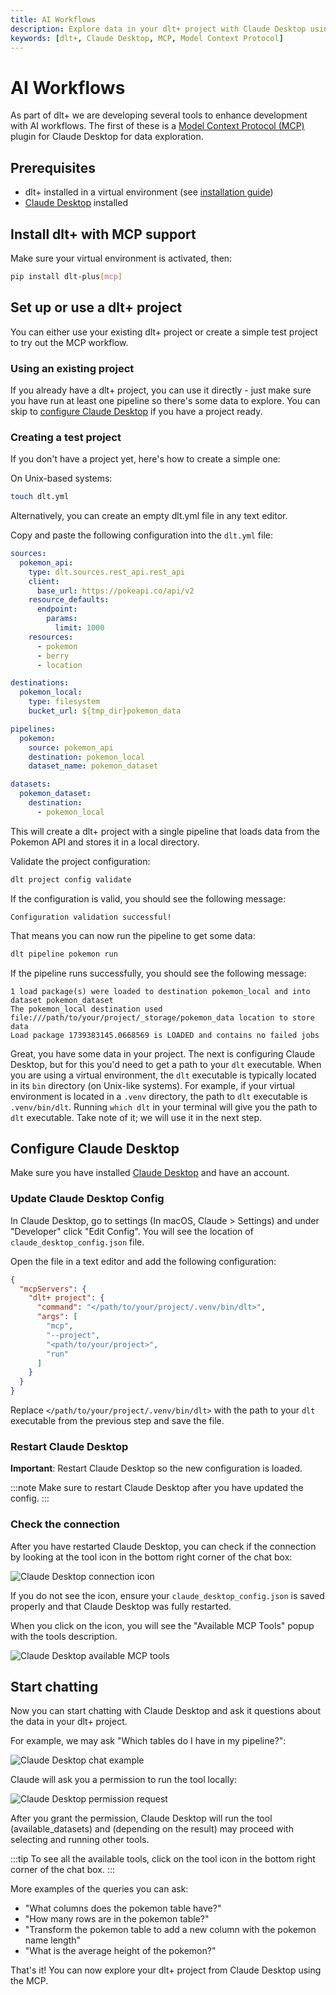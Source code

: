 ```yaml
---
title: AI Workflows
description: Explore data in your dlt+ project with Claude Desktop using the Model Context Protocol
keywords: [dlt+, Claude Desktop, MCP, Model Context Protocol]
---
```


# AI Workflows

As part of dlt+ we are developing several tools to enhance development with AI workflows. The first of these is a [Model Context Protocol (MCP)](https://modelcontextprotocol.io) plugin for Claude Desktop for data exploration.

## Prerequisites
- dlt+ installed in a virtual environment (see [installation guide](../getting-started/installation.md))
- [Claude Desktop](https://claude.ai/download) installed

## Install dlt+ with MCP support

Make sure your virtual environment is activated, then:

```bash
pip install dlt-plus[mcp]
```

## Set up or use a dlt+ project

You can either use your existing dlt+ project or create a simple test project to try out the MCP workflow.

### Using an existing project
If you already have a dlt+ project, you can use it directly - just make sure you have run at least one pipeline so there's some data to explore. You can skip to [configure Claude Desktop](#configure-claude-desktop) if you have a project ready.

### Creating a test project
If you don't have a project yet, here's how to create a simple one:

On Unix-based systems:

```bash
touch dlt.yml
```

Alternatively, you can create an empty dlt.yml file in any text editor.

Copy and paste the following configuration into the `dlt.yml` file:

```yaml
sources:
  pokemon_api:
    type: dlt.sources.rest_api.rest_api
    client:
      base_url: https://pokeapi.co/api/v2
    resource_defaults:
      endpoint:
        params:
          limit: 1000
    resources:
      - pokemon
      - berry
      - location

destinations:
  pokemon_local:
    type: filesystem
    bucket_url: ${tmp_dir}pokemon_data

pipelines:
  pokemon:
    source: pokemon_api
    destination: pokemon_local
    dataset_name: pokemon_dataset

datasets:
  pokemon_dataset:
    destination:
      - pokemon_local
```

This will create a dlt+ project with a single pipeline that loads data from the Pokemon API and stores it in a local directory.

Validate the project configuration:

```bash
dlt project config validate
```

If the configuration is valid, you should see the following message:

```
Configuration validation successful!
```

That means you can now run the pipeline to get some data:

```bash
dlt pipeline pokemon run
```

If the pipeline runs successfully, you should see the following message:

```
1 load package(s) were loaded to destination pokemon_local and into dataset pokemon_dataset
The pokemon_local destination used file:///path/to/your/project/_storage/pokemon_data location to store data
Load package 1739383145.0668569 is LOADED and contains no failed jobs
```

Great, you have some data in your project. The next is configuring Claude Desktop, but for this you'd need to get a path to your `dlt` executable. When you are using a virtual environment, the `dlt` executable is typically located in its `bin` directory (on Unix-like systems). For example, if your virtual environment is located in a `.venv` directory, the path to `dlt` executable is `.venv/bin/dlt`.
Running `which dlt` in your terminal will give you the path to `dlt` executable. Take note of it; we will use it in the next step.

## Configure Claude Desktop

Make sure you have installed [Claude Desktop](https://claude.ai/download) and have an account.

### Update Claude Desktop Config

In Claude Desktop, go to settings (In macOS, Claude > Settings) and under "Developer" click "Edit Config". You will see the location of `claude_desktop_config.json` file.

Open the file in a text editor and add the following configuration:

```json
{
  "mcpServers": {
    "dlt+ project": {
      "command": "</path/to/your/project/.venv/bin/dlt>",
      "args": [
        "mcp",
        "--project",
        "<path/to/your/project>",
        "run"
      ]
    }
  }
}
```

Replace `</path/to/your/project/.venv/bin/dlt>` with the path to your `dlt` executable from the previous step and save the file.

### Restart Claude Desktop

**Important**: Restart Claude Desktop so the new configuration is loaded.

:::note
Make sure to restart Claude Desktop after you have updated the config.
:::

### Check the connection

After you have restarted Claude Desktop, you can check if the connection by looking at the tool icon in the bottom right corner of the chat box:

![Claude Desktop connection icon](https://storage.googleapis.com/dlt-blog-images/plus/mcp/claude-desktop-tool-icon.png)

If you do not see the icon, ensure your `claude_desktop_config.json` is saved properly and that Claude Desktop was fully restarted.

When you click on the icon, you will see the "Available MCP Tools" popup with the tools description.

![Claude Desktop available MCP tools](https://storage.googleapis.com/dlt-blog-images/plus/mcp/claude-desktop-available-tools.png)

## Start chatting

Now you can start chatting with Claude Desktop and ask it questions about the data in your dlt+ project.

For example, we may ask "Which tables do I have in my pipeline?":

![Claude Desktop chat example](https://storage.googleapis.com/dlt-blog-images/plus/mcp/claude-desktop-chat-example.png)

Claude will ask you a permission to run the tool locally:

![Claude Desktop permission request](https://storage.googleapis.com/dlt-blog-images/plus/mcp/claude-desktop-permission-request.png)

After you grant the permission, Claude Desktop will run the tool (available_datasets) and (depending on the result) may proceed with selecting and running other tools.

:::tip
To see all the available tools, click on the tool icon in the bottom right corner of the chat box.
:::

More examples of the queries you can ask:

- "What columns does the pokemon table have?"
- "How many rows are in the pokemon table?"
- "Transform the pokemon table to add a new column with the pokemon name length"
- "What is the average height of the pokemon?"

That's it! You can now explore your dlt+ project from Claude Desktop using the MCP.
